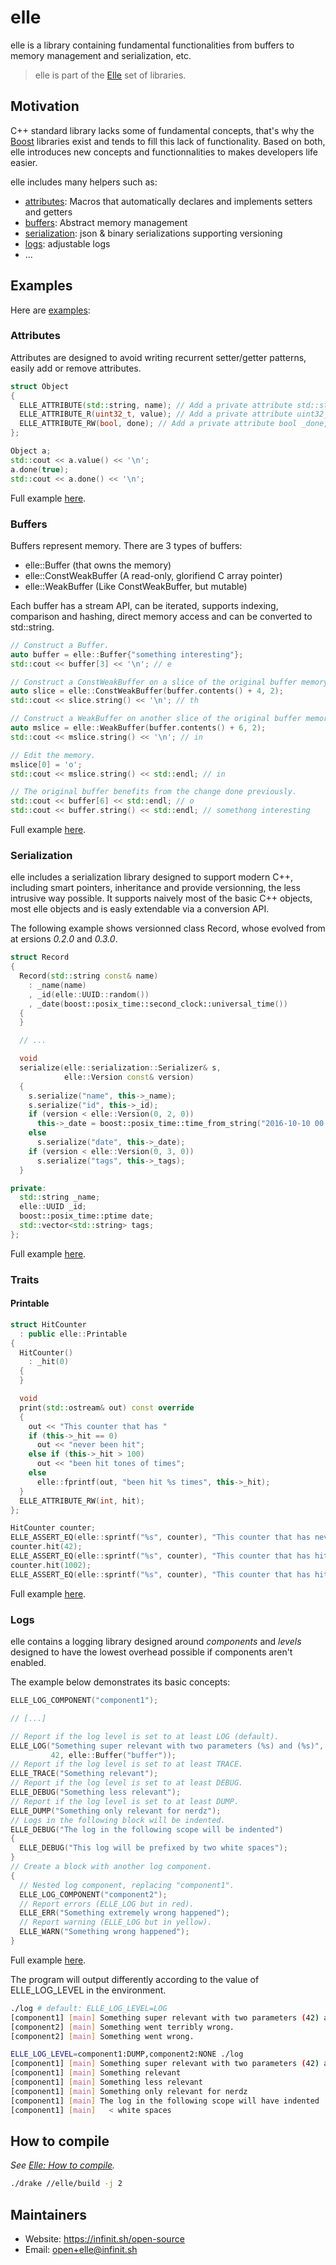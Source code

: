 # elle

elle is a library containing fundamental functionalities from buffers to memory
management and serialization, etc.

> elle is part of the [Elle](https://github.com/infinit/elle) set of libraries.

## Motivation

C++ standard library lacks some of fundamental concepts, that's why the
[Boost](http://www.boost.org) libraries exist and tends to fill this lack of
functionality. Based on both, elle introduces new concepts and functionnalities
to makes developers life easier.

elle includes many helpers such as:

* [attributes](#attributes): Macros that automatically declares and implements
setters and getters
* [buffers](#buffers): Abstract memory management
* [serialization](#serialization): json & binary serializations supporting
versioning
* [logs](#logs): adjustable logs
* ...

## Examples

Here are [examples](examples):

### Attributes

Attributes are designed to avoid writing recurrent setter/getter patterns,
easily add or remove attributes.

```cpp
struct Object
{
  ELLE_ATTRIBUTE(std::string, name); // Add a private attribute std::string _name.
  ELLE_ATTRIBUTE_R(uint32_t, value); // Add a private attribute uint32_t _value and a getter uint32_t value() const.
  ELLE_ATTRIBUTE_RW(bool, done); // Add a private attribute bool _done, a getter bool done() const and a setter void done(bool);
};

Object a;
std::cout << a.value() << '\n';
a.done(true);
std::cout << a.done() << '\n';
```
Full example [here](examples/samples/attributes.cc).

### Buffers

Buffers represent memory. There are 3 types of buffers:
- elle::Buffer (that owns the memory)
- elle::ConstWeakBuffer (A read-only, glorifiend C array pointer)
- elle::WeakBuffer (Like ConstWeakBuffer, but mutable)

Each buffer has a stream API, can be iterated, supports indexing, comparison and
hashing, direct memory access and can be converted to std::string.

```cpp
// Construct a Buffer.
auto buffer = elle::Buffer{"something interesting"};
std::cout << buffer[3] << '\n'; // e

// Construct a ConstWeakBuffer on a slice of the original buffer memory.
auto slice = elle::ConstWeakBuffer(buffer.contents() + 4, 2);
std::cout << slice.string() << '\n'; // th

// Construct a WeakBuffer on another slice of the original buffer memory.
auto mslice = elle::WeakBuffer(buffer.contents() + 6, 2);
std::cout << mslice.string() << '\n'; // in

// Edit the memory.
mslice[0] = 'o';
std::cout << mslice.string() << std::endl; // in

// The original buffer benefits from the change done previously.
std::cout << buffer[6] << std::endl; // o
std::cout << buffer.string() << std::endl; // somethong interesting
```
Full example [here](examples/samples/buffer.cc).

### Serialization

elle includes a serialization library designed to support modern C++, including
smart pointers, inheritance and provide versionning, the less intrusive way
possible. It supports naively most of the basic C++ objects, most elle objects
and is easly extendable via a conversion API.

The following example shows versionned class Record, whose evolved from at
ersions *0.2.0* and *0.3.0*.
```cpp
struct Record
{
  Record(std::string const& name)
    : _name(name)
    , _id(elle::UUID::random())
    , _date(boost::posix_time::second_clock::universal_time())
  {
  }

  // ...

  void
  serialize(elle::serialization::Serializer& s,
            elle::Version const& version)
  {
    s.serialize("name", this->_name);
    s.serialize("id", this->_id);
    if (version < elle::Version(0, 2, 0))
      this->_date = boost::posix_time::time_from_string("2016-10-10 00:00:00.000");
    else
      s.serialize("date", this->_date);
    if (version < elle::Version(0, 3, 0))
      s.serialize("tags", this->_tags);
  }

private:
  std::string _name;
  elle::UUID _id;
  boost::posix_time::ptime date;
  std::vector<std::string> tags;
};
```
Full example [here](examples/samples/serialization.cc).

### Traits

#### Printable

```cpp
struct HitCounter
  : public elle::Printable
{
  HitCounter()
    : _hit(0)
  {
  }

  void
  print(std::ostream& out) const override
  {
    out << "This counter that has "
    if (this->_hit == 0)
      out << "never been hit";
    else if (this->_hit > 100)
      out << "been hit tones of times";
    else
      elle::fprintf(out, "been hit %s times", this->_hit);
  }
  ELLE_ATTRIBUTE_RW(int, hit);
};

HitCounter counter;
ELLE_ASSERT_EQ(elle::sprintf("%s", counter), "This counter that has never been hit");
counter.hit(42);
ELLE_ASSERT_EQ(elle::sprintf("%s", counter), "This counter that has hit 42 times");
counter.hit(1002);
ELLE_ASSERT_EQ(elle::sprintf("%s", counter), "This counter that has hit tones of times");
```
Full example [here](examples/samples/printable.cc).

### Logs

elle contains a logging library designed around *components* and *levels*
designed to have the lowest overhead possible if components aren't enabled.

The example below demonstrates its basic concepts:

```cpp
ELLE_LOG_COMPONENT("component1");

// [...]

// Report if the log level is set to at least LOG (default).
ELLE_LOG("Something super relevant with two parameters (%s) and (%s)",
         42, elle::Buffer("buffer"));
// Report if the log level is set to at least TRACE.
ELLE_TRACE("Something relevant");
// Report if the log level is set to at least DEBUG.
ELLE_DEBUG("Something less relevant");
// Report if the log level is set to at least DUMP.
ELLE_DUMP("Something only relevant for nerdz");
// Logs in the following block will be indented.
ELLE_DEBUG("The log in the following scope will be indented")
{
  ELLE_DEBUG("This log will be prefixed by two white spaces");
}
// Create a block with another log component.
{
  // Nested log component, replacing "component1".
  ELLE_LOG_COMPONENT("component2");
  // Report errors (ELLE_LOG but in red).
  ELLE_ERR("Something extremely wrong happened");
  // Report warning (ELLE_LOG but in yellow).
  ELLE_WARN("Something wrong happened");
}
```
Full example [here](examples/samples/log.cc).

The program will output differently according to the value of ELLE_LOG_LEVEL in
the environment.

```bash
./log # default: ELLE_LOG_LEVEL=LOG
[component1] [main] Something super relevant with two parameters (42) and this one (buffer)
[component2] [main] Something went terribly wrong.
[component2] [main] Something went wrong.

ELLE_LOG_LEVEL=component1:DUMP,component2:NONE ./log
[component1] [main] Something super relevant with two parameters (42) and this one (buffer)
[component1] [main] Something relevant
[component1] [main] Something less relevant
[component1] [main] Something only relevant for nerdz
[component1] [main] The log in the following scope will have indented
[component1] [main]   < white spaces
```

## How to compile

_See [Elle: How to compile](https://github.com/infinit/elle#how-to-compile)._

```bash
./drake //elle/build -j 2
```

## Maintainers

 * Website: https://infinit.sh/open-source
 * Email: open+elle@infinit.sh
